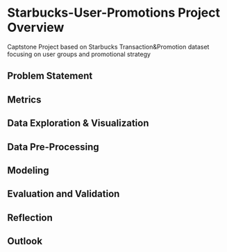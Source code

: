 # Starbucks-User-Promotions Project Overview 
Captstone Project based on Starbucks Transaction&amp;Promotion dataset focusing on user groups and promotional strategy 

## Problem Statement

## Metrics

## Data Exploration & Visualization

## Data Pre-Processing

## Modeling

## Evaluation and Validation

## Reflection

## Outlook 

